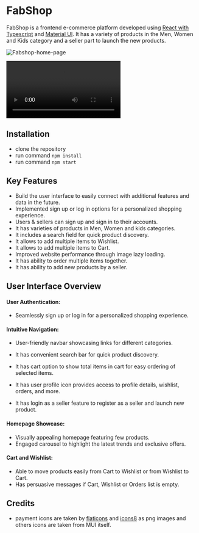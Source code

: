 # FabShop

FabShop is a frontend e-commerce platform developed using [React with Typescript](https://react.dev/learn/typescript) and [Material UI](https://mui.com/material-ui/getting-started/). It has a variety of products in the Men, Women and Kids category and a seller part to launch the new products.

![Fabshop-home-page](https://github.com/chauhanshilpa/FabShop/assets/101130846/90e34d08-eda0-4bee-8c17-ce468ec49339)

<video controls src="public/fabshop_UI_walkthrough_video.mp4" title="Title"></video>

## Installation


- clone the repository
- run command `npm install`
- run command `npm start`

## Key Features

- Build the user interface to easily connect with additional features and data in the future.
- Implemented sign up or log in options for a personalized shopping experience.
- Users & sellers can sign up and sign in to their accounts.
- It has varieties of products in Men, Women and kids categories.
- It includes a search field for quick product discovery.
- It allows to add multiple items to Wishlist.
- It allows to add multiple items to Cart.
- Improved website performance through image lazy loading.
- It has ability to order multiple items together.
- It has ability to add new products by a seller.

## User Interface Overview

#### User Authentication:

- Seamlessly sign up or log in for a personalized shopping experience.

#### Intuitive Navigation:

- User-friendly navbar showcasing links for different categories.
  
- It has convenient search bar for quick product discovery.

- It has cart option to show total items in cart for easy ordering of selected items.

- It has user profile icon provides access to profile details, wishlist, orders, and more.

- It has login as a seller feature to register as a seller and launch new product.

#### Homepage Showcase:

- Visually appealing homepage featuring few products.
- Engaged carousel to highlight the latest trends and exclusive offers.


#### Cart and Wishlist:

- Able to move products easily from Cart to Wishlist or from Wishlist to Cart.
- Has persuasive messages if Cart, Wishlist or Orders list is empty.


## Credits

* payment icons are taken by [flaticons](https://www.flaticon.com/) and [icons8](https://icons8.com/) as png images and others icons are taken from MUI itself.


